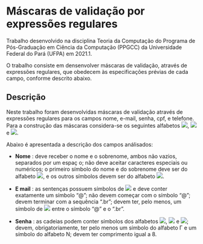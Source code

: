 # Máscaras de validação por expressões regulares

Trabalho desenvolvido na disciplina Teoria da Computação do Programa de Pós-Graduação em Ciência da Computação (PPGCC) da Universidade Federal do Pará (UFPA) em 2021.1.

O trabalho consiste em densenvolver máscaras de validação, através de expressões regulares, que obedecem às especificações prévias de cada campo, conforme descrito abaixo.

## Descrição

Neste trabalho foram desenvolvidas máscaras de validação através de expressões regulares para os campos nome, e-mail, senha, cpf, e telefone. Para a construção das máscaras considera-se os seguintes alfabetos <img src="https://render.githubusercontent.com/render/math?math=\sum=\lbrace a, b, c, ..., z\rbrace">, <img src="https://render.githubusercontent.com/render/math?math=\Gamma=\lbrace A, B, C, ..., Z\rbrace"> e <img src="https://render.githubusercontent.com/render/math?math=N=\lbrace 0, 1, 2, ..., 9\rbrace">.

Abaixo é apresentada a descrição dos campos análisados:

* **Nome** : deve receber o nome e o sobrenome, ambos não vazios, separados por um espaç o; não
deve aceitar caracteres especiais ou numéricos; o primeiro símbolo do nome e do sobrenome
deve ser do alfabeto <img src="https://render.githubusercontent.com/render/math?math=\Gamma">, e os outros símbolos devem ser do alfabeto <img src="https://render.githubusercontent.com/render/math?math=\sum">.

* **E mail** : as sentenças possuem símbolos de <img src="https://render.githubusercontent.com/render/math?math=\sum"> e deve conter exatamente um símbolo “@”; não
devem começar com o símbolo “@”; devem terminar com a sequência “.br”; devem ter, pelo
menos, um símbolo de <img src="https://render.githubusercontent.com/render/math?math=\sum"> entre o símbolo “@” e o “.br”.

* **Senha** : as cadeias podem conter símbolos dos alfabetos <img src="https://render.githubusercontent.com/render/math?math=\sum">, <img src="https://render.githubusercontent.com/render/math?math=\Gamma"> e <img src="https://render.githubusercontent.com/render/math?math=N">; devem, obrigatoriamente,
ter pelo menos um símbolo do alfabeto Γ e um símbolo do alfabeto N; devem ter comprimento
igual a 8.